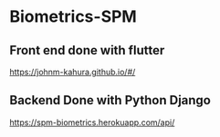 # Biometrics-SPM


## Front end done with flutter
https://johnm-kahura.github.io/#/
## Backend Done with Python Django 
https://spm-biometrics.herokuapp.com/api/

